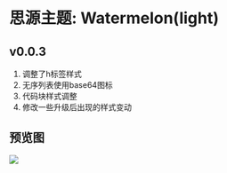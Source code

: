 # 思源主题: Watermelon(light)

## v0.0.3
1. 调整了h标签样式
2. 无序列表使用base64图标
3. 代码块样式调整
4. 修改一些升级后出现的样式变动

## 预览图
![](https://cdn.jsdelivr.net/gh/ihyw/blogIH-First@main/2021/01/12/preview(1).png)